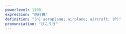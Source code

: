 ```yaml
---
powerlevel: 1198
expression: "飛行機"
definition: "(n) aeroplane; airplane; aircraft; (P)"
pronunciation: "ひこうき"
---
```

